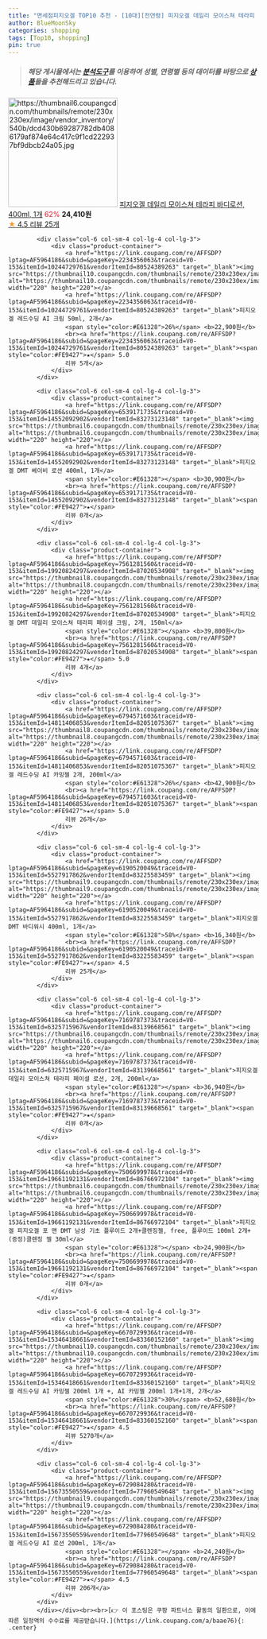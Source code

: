 ```yaml
---
title: "면세점피지오겔 TOP10 추천 - [10대][전연령] 피지오겔 데일리 모이스쳐 테라피 바디로션, 400ml, 1개"
author: BlueMoonSky
categories: shopping
tags: [Top10, shopping]
pin: true
---
```


> ##### 해당 게시물에서는 [**분석도구**](https://itemscout.io/)를 이용하여 **성별**, **연령별** 등의 데이터를 바탕으로 [**상품**](https://link.coupang.com/a/baae76)들을 추천해드리고 있습니다.
<div class="container"><div class="row">
            <div class="col-6 col-sm-4 col-lg-4 col-lg-3">
                <div class="product-container">
                    <a href="https://link.coupang.com/re/AFFSDP?lptag=AF5964186&subid=&pageKey=6802931270&traceid=V0-153&itemId=12582893&vendorItemId=83175055693" target="_blank"><img src="https://thumbnail6.coupangcdn.com/thumbnails/remote/230x230ex/image/vendor_inventory/540b/dcd430b69287782db4086179af874e64c417c9f1cd222937bf9dbcb24a05.jpg" alt="https://thumbnail6.coupangcdn.com/thumbnails/remote/230x230ex/image/vendor_inventory/540b/dcd430b69287782db4086179af874e64c417c9f1cd222937bf9dbcb24a05.jpg" width="220" height="220"></a>
                    <a href="https://link.coupang.com/re/AFFSDP?lptag=AF5964186&subid=&pageKey=6802931270&traceid=V0-153&itemId=12582893&vendorItemId=83175055693" target="_blank">피지오겔 데일리 모이스쳐 테라피 바디로션, 400ml, 1개</a>
                    <span style="color:#E61328">62%</span> <b>24,410원</b>
                    <br><a href="https://link.coupang.com/re/AFFSDP?lptag=AF5964186&subid=&pageKey=6802931270&traceid=V0-153&itemId=12582893&vendorItemId=83175055693" target="_blank"><span style="color:#FE9427">★</span> 4.5
                    리뷰 25개</a>
                </div>
            </div>
            
            <div class="col-6 col-sm-4 col-lg-4 col-lg-3">
                <div class="product-container">
                    <a href="https://link.coupang.com/re/AFFSDP?lptag=AF5964186&subid=&pageKey=2234356063&traceid=V0-153&itemId=10244729761&vendorItemId=80524389263" target="_blank"><img src="https://thumbnail10.coupangcdn.com/thumbnails/remote/230x230ex/image/vendor_inventory/1592/ffd8f4948ea0e25847131a6a21c8cf41cffced8e681382a2bfc4b896cd28.jpg" alt="https://thumbnail10.coupangcdn.com/thumbnails/remote/230x230ex/image/vendor_inventory/1592/ffd8f4948ea0e25847131a6a21c8cf41cffced8e681382a2bfc4b896cd28.jpg" width="220" height="220"></a>
                    <a href="https://link.coupang.com/re/AFFSDP?lptag=AF5964186&subid=&pageKey=2234356063&traceid=V0-153&itemId=10244729761&vendorItemId=80524389263" target="_blank">피지오겔 레드수딩 AI 크림 50ml, 2개</a>
                    <span style="color:#E61328">26%</span> <b>22,900원</b>
                    <br><a href="https://link.coupang.com/re/AFFSDP?lptag=AF5964186&subid=&pageKey=2234356063&traceid=V0-153&itemId=10244729761&vendorItemId=80524389263" target="_blank"><span style="color:#FE9427">★</span> 5.0
                    리뷰 5개</a>
                </div>
            </div>
            
            <div class="col-6 col-sm-4 col-lg-4 col-lg-3">
                <div class="product-container">
                    <a href="https://link.coupang.com/re/AFFSDP?lptag=AF5964186&subid=&pageKey=6539171735&traceid=V0-153&itemId=14552092902&vendorItemId=83273123148" target="_blank"><img src="https://thumbnail6.coupangcdn.com/thumbnails/remote/230x230ex/image/vendor_inventory/53da/31f432611796b1bbefd5b7744204fa27fcbfad5a7e41c3bfe33e4bbb10e7.PNG" alt="https://thumbnail6.coupangcdn.com/thumbnails/remote/230x230ex/image/vendor_inventory/53da/31f432611796b1bbefd5b7744204fa27fcbfad5a7e41c3bfe33e4bbb10e7.PNG" width="220" height="220"></a>
                    <a href="https://link.coupang.com/re/AFFSDP?lptag=AF5964186&subid=&pageKey=6539171735&traceid=V0-153&itemId=14552092902&vendorItemId=83273123148" target="_blank">피지오겔 DMT 베이비 로션 400ml, 1개</a>
                    <span style="color:#E61328"></span> <b>30,900원</b>
                    <br><a href="https://link.coupang.com/re/AFFSDP?lptag=AF5964186&subid=&pageKey=6539171735&traceid=V0-153&itemId=14552092902&vendorItemId=83273123148" target="_blank"><span style="color:#FE9427">★</span> 
                    리뷰 0개</a>
                </div>
            </div>
            
            <div class="col-6 col-sm-4 col-lg-4 col-lg-3">
                <div class="product-container">
                    <a href="https://link.coupang.com/re/AFFSDP?lptag=AF5964186&subid=&pageKey=7561281560&traceid=V0-153&itemId=19920824297&vendorItemId=87020534908" target="_blank"><img src="https://thumbnail8.coupangcdn.com/thumbnails/remote/230x230ex/image/vendor_inventory/eccd/3384840f4aee31ca21a7bca731e8ca49c3e9e10f211d20b2e6a050ee226c.jpg" alt="https://thumbnail8.coupangcdn.com/thumbnails/remote/230x230ex/image/vendor_inventory/eccd/3384840f4aee31ca21a7bca731e8ca49c3e9e10f211d20b2e6a050ee226c.jpg" width="220" height="220"></a>
                    <a href="https://link.coupang.com/re/AFFSDP?lptag=AF5964186&subid=&pageKey=7561281560&traceid=V0-153&itemId=19920824297&vendorItemId=87020534908" target="_blank">피지오겔 DMT 데일리 모이스쳐 테라피 페이셜 크림, 2개, 150ml</a>
                    <span style="color:#E61328"></span> <b>39,800원</b>
                    <br><a href="https://link.coupang.com/re/AFFSDP?lptag=AF5964186&subid=&pageKey=7561281560&traceid=V0-153&itemId=19920824297&vendorItemId=87020534908" target="_blank"><span style="color:#FE9427">★</span> 5.0
                    리뷰 4개</a>
                </div>
            </div>
            
            <div class="col-6 col-sm-4 col-lg-4 col-lg-3">
                <div class="product-container">
                    <a href="https://link.coupang.com/re/AFFSDP?lptag=AF5964186&subid=&pageKey=6794571603&traceid=V0-153&itemId=14811406853&vendorItemId=82051075367" target="_blank"><img src="https://thumbnail8.coupangcdn.com/thumbnails/remote/230x230ex/image/vendor_inventory/bdbe/32effb1ceb55532abd287981c46cfdcc8e5d517258ee34bdafe8defe3c30.jpg" alt="https://thumbnail8.coupangcdn.com/thumbnails/remote/230x230ex/image/vendor_inventory/bdbe/32effb1ceb55532abd287981c46cfdcc8e5d517258ee34bdafe8defe3c30.jpg" width="220" height="220"></a>
                    <a href="https://link.coupang.com/re/AFFSDP?lptag=AF5964186&subid=&pageKey=6794571603&traceid=V0-153&itemId=14811406853&vendorItemId=82051075367" target="_blank">피지오겔 레드수딩 AI 카밍젤 2개, 200ml</a>
                    <span style="color:#E61328">26%</span> <b>42,900원</b>
                    <br><a href="https://link.coupang.com/re/AFFSDP?lptag=AF5964186&subid=&pageKey=6794571603&traceid=V0-153&itemId=14811406853&vendorItemId=82051075367" target="_blank"><span style="color:#FE9427">★</span> 5.0
                    리뷰 26개</a>
                </div>
            </div>
            
            <div class="col-6 col-sm-4 col-lg-4 col-lg-3">
                <div class="product-container">
                    <a href="https://link.coupang.com/re/AFFSDP?lptag=AF5964186&subid=&pageKey=6190520049&traceid=V0-153&itemId=5527917862&vendorItemId=83225583459" target="_blank"><img src="https://thumbnail9.coupangcdn.com/thumbnails/remote/230x230ex/image/vendor_inventory/55c0/0270b2f1d5035e81fd3ac8d7691ec839aec68013a6762b4a49873c8be59a.jpg" alt="https://thumbnail9.coupangcdn.com/thumbnails/remote/230x230ex/image/vendor_inventory/55c0/0270b2f1d5035e81fd3ac8d7691ec839aec68013a6762b4a49873c8be59a.jpg" width="220" height="220"></a>
                    <a href="https://link.coupang.com/re/AFFSDP?lptag=AF5964186&subid=&pageKey=6190520049&traceid=V0-153&itemId=5527917862&vendorItemId=83225583459" target="_blank">피지오겔 DMT 바디워시 400ml, 1개</a>
                    <span style="color:#E61328">58%</span> <b>16,340원</b>
                    <br><a href="https://link.coupang.com/re/AFFSDP?lptag=AF5964186&subid=&pageKey=6190520049&traceid=V0-153&itemId=5527917862&vendorItemId=83225583459" target="_blank"><span style="color:#FE9427">★</span> 4.5
                    리뷰 25개</a>
                </div>
            </div>
            
            <div class="col-6 col-sm-4 col-lg-4 col-lg-3">
                <div class="product-container">
                    <a href="https://link.coupang.com/re/AFFSDP?lptag=AF5964186&subid=&pageKey=7169787373&traceid=V0-153&itemId=6325715967&vendorItemId=83139668561" target="_blank"><img src="https://thumbnail6.coupangcdn.com/thumbnails/remote/230x230ex/image/vendor_inventory/bca4/70f43f512a1931af549889a75e9397c3c2ad144003e3d286d5be6c06bf32.jpg" alt="https://thumbnail6.coupangcdn.com/thumbnails/remote/230x230ex/image/vendor_inventory/bca4/70f43f512a1931af549889a75e9397c3c2ad144003e3d286d5be6c06bf32.jpg" width="220" height="220"></a>
                    <a href="https://link.coupang.com/re/AFFSDP?lptag=AF5964186&subid=&pageKey=7169787373&traceid=V0-153&itemId=6325715967&vendorItemId=83139668561" target="_blank">피지오겔 데일리 모이스쳐 테라피 페이셜 로션, 2개, 200ml</a>
                    <span style="color:#E61328"></span> <b>36,940원</b>
                    <br><a href="https://link.coupang.com/re/AFFSDP?lptag=AF5964186&subid=&pageKey=7169787373&traceid=V0-153&itemId=6325715967&vendorItemId=83139668561" target="_blank"><span style="color:#FE9427">★</span> 
                    리뷰 0개</a>
                </div>
            </div>
            
            <div class="col-6 col-sm-4 col-lg-4 col-lg-3">
                <div class="product-container">
                    <a href="https://link.coupang.com/re/AFFSDP?lptag=AF5964186&subid=&pageKey=7506699978&traceid=V0-153&itemId=19661192131&vendorItemId=86766972104" target="_blank"><img src="https://thumbnail6.coupangcdn.com/thumbnails/remote/230x230ex/image/vendor_inventory/0371/b33f069d599cd0077b5060eb7fbba7cc5fa270568531befc02fee8eec32e.jpg" alt="https://thumbnail6.coupangcdn.com/thumbnails/remote/230x230ex/image/vendor_inventory/0371/b33f069d599cd0077b5060eb7fbba7cc5fa270568531befc02fee8eec32e.jpg" width="220" height="220"></a>
                    <a href="https://link.coupang.com/re/AFFSDP?lptag=AF5964186&subid=&pageKey=7506699978&traceid=V0-153&itemId=19661192131&vendorItemId=86766972104" target="_blank">피지오겔 피지오겔 포 맨 DMT 남성 기초 플루이드 2개+클렌징젤, free, 플루이드 100ml 2개+(증정)클렌징 젤 30ml</a>
                    <span style="color:#E61328"></span> <b>24,900원</b>
                    <br><a href="https://link.coupang.com/re/AFFSDP?lptag=AF5964186&subid=&pageKey=7506699978&traceid=V0-153&itemId=19661192131&vendorItemId=86766972104" target="_blank"><span style="color:#FE9427">★</span> 
                    리뷰 0개</a>
                </div>
            </div>
            
            <div class="col-6 col-sm-4 col-lg-4 col-lg-3">
                <div class="product-container">
                    <a href="https://link.coupang.com/re/AFFSDP?lptag=AF5964186&subid=&pageKey=6670729936&traceid=V0-153&itemId=15346418661&vendorItemId=83360152160" target="_blank"><img src="https://thumbnail10.coupangcdn.com/thumbnails/remote/230x230ex/image/vendor_inventory/a6ff/4a65b64bfd35f85592cd3ce13be5d739e9cbb312514af4a13e44bd611152.jpg" alt="https://thumbnail10.coupangcdn.com/thumbnails/remote/230x230ex/image/vendor_inventory/a6ff/4a65b64bfd35f85592cd3ce13be5d739e9cbb312514af4a13e44bd611152.jpg" width="220" height="220"></a>
                    <a href="https://link.coupang.com/re/AFFSDP?lptag=AF5964186&subid=&pageKey=6670729936&traceid=V0-153&itemId=15346418661&vendorItemId=83360152160" target="_blank">피지오겔 레드수딩 AI 카밍젤 200ml 1개 +, AI 카밍젤 200ml 1개+1개, 2개</a>
                    <span style="color:#E61328">30%</span> <b>52,680원</b>
                    <br><a href="https://link.coupang.com/re/AFFSDP?lptag=AF5964186&subid=&pageKey=6670729936&traceid=V0-153&itemId=15346418661&vendorItemId=83360152160" target="_blank"><span style="color:#FE9427">★</span> 4.5
                    리뷰 5270개</a>
                </div>
            </div>
            
            <div class="col-6 col-sm-4 col-lg-4 col-lg-3">
                <div class="product-container">
                    <a href="https://link.coupang.com/re/AFFSDP?lptag=AF5964186&subid=&pageKey=6729084280&traceid=V0-153&itemId=15673550559&vendorItemId=77960549648" target="_blank"><img src="https://thumbnail9.coupangcdn.com/thumbnails/remote/230x230ex/image/vendor_inventory/850b/28f1388101ea76466f4489d5e59400898c0af7987bf44c6e624560f5e5d4.jpg" alt="https://thumbnail9.coupangcdn.com/thumbnails/remote/230x230ex/image/vendor_inventory/850b/28f1388101ea76466f4489d5e59400898c0af7987bf44c6e624560f5e5d4.jpg" width="220" height="220"></a>
                    <a href="https://link.coupang.com/re/AFFSDP?lptag=AF5964186&subid=&pageKey=6729084280&traceid=V0-153&itemId=15673550559&vendorItemId=77960549648" target="_blank">피지오겔 레드수딩 AI 로션 200ml, 1개</a>
                    <span style="color:#E61328"></span> <b>24,240원</b>
                    <br><a href="https://link.coupang.com/re/AFFSDP?lptag=AF5964186&subid=&pageKey=6729084280&traceid=V0-153&itemId=15673550559&vendorItemId=77960549648" target="_blank"><span style="color:#FE9427">★</span> 4.5
                    리뷰 206개</a>
                </div>
            </div>
            </div></div><br><br>[👉 이 포스팅은 쿠팡 파트너스 활동의 일환으로, 이에 따른 일정액의 수수료를 제공받습니다.](https://link.coupang.com/a/baae76){: .center}